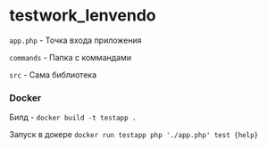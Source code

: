 # testwork_lenvendo

`app.php` - Точка входа приложения

`commands` - Папка с коммандами

`src` - Сама библиотека

### Docker

Билд - `docker build -t testapp .`

Запуск в докере `docker run testapp php './app.php' test {help}`
